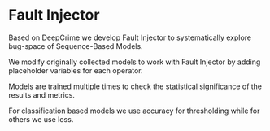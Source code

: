 # Fault Injector

Based on DeepCrime we develop Fault Injector to systematically explore bug-space of Sequence-Based Models.

We modify originally collected models to work with Fault Injector by adding placeholder variables for each operator.

Models are trained multiple times to check the statistical significance of the results and metrics.

For classification based models we use accuracy for thresholding while for others we use loss.